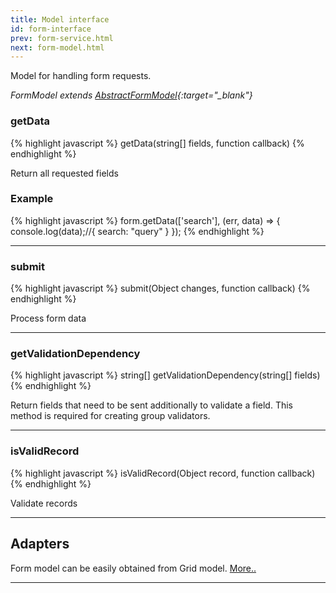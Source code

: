 ```yaml
---
title: Model interface
id: form-interface
prev: form-service.html
next: form-model.html
---
```


Model for handling form requests.

*FormModel extends [AbstractFormModel]({{site.github}}/src/form/AbstractFormModel.js){:target="_blank"}*

### getData

{% highlight javascript %}
 getData(string[] fields, function callback)
{% endhighlight %}

Return all requested fields

### Example
{% highlight javascript %}
form.getData(['search'], (err, data) => {
    console.log(data);//{ search: "query" }
});
{% endhighlight %}

----

### submit

{% highlight javascript %}
 submit(Object changes, function callback)
{% endhighlight %}

Process form data

----

### getValidationDependency

{% highlight javascript %}
string[] getValidationDependency(string[] fields)
{% endhighlight %}

Return fields that need to be sent additionally to validate a field. This method is required for creating group 
validators.

----

### isValidRecord

{% highlight javascript %}
isValidRecord(Object record, function callback)
{% endhighlight %}

Validate records

---

## Adapters

Form model can be easily obtained from Grid model.
[More..](grid-adapters.html)

---